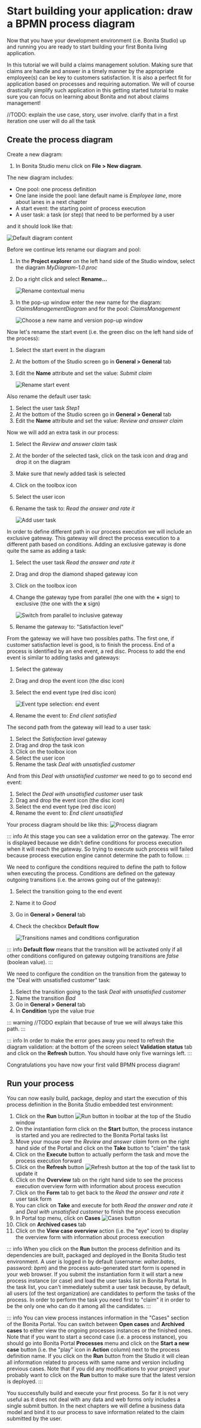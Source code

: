 # Start building your application: draw a BPMN process diagram

Now that you have your development environment (i.e. Bonita Studio) up and running you are ready to start building your first Bonita living application.

In this tutorial we will build a claims management solution. Making sure that claims are handle and answer in a timely manner by the appropriate employee(s) can be key to customers satisfaction. It is also a perfect fit for application based on processes and requiring automation. We will of course drastically simplify such application in this getting started tutorial to make sure you can focus on learning about Bonita and not about claims management!

//TODO: explain the use case, story, user involve. clarify that in a first iteration one user will do all the task

## Create the process diagram

Create a new diagram:
1. In Bonita Studio menu click on **File > New diagram**.


The new diagram includes:
- One pool: one process definition
- One lane inside the pool: lane default name is _Employee lane_, more about lanes in a next chapter
- A start event: the starting point of process execution
- A user task: a task (or step) that need to be performed by a user

and it should look like that:

![Default diagram content](images/getting-started-tutorial/draw-bpmn-diagram/new-default-diagram.png)

Before we continue lets rename our diagram and pool:
1. In the **Project explorer** on the left hand side of the Studio window, select the diagram _MyDiagram-1.0.proc_
1. Do a right click and select **Rename...**

   ![Rename contextual menu](images/getting-started-tutorial/draw-bpmn-diagram/rename.png)

1. In the pop-up window enter the new name for the diagram: _ClaimsManagementDiagram_ and for the pool: _ClaimsManagement_

   ![Choose a new name and version pop-up window](images/getting-started-tutorial/draw-bpmn-diagram/choose-new-name-version.png)

Now let's rename the start event (i.e. the green disc on the left hand side of the process):
1. Select the start event in the diagram
1. At the bottom of the Studio screen go in **General > General** tab
1. Edit the **Name** attribute and set the value: _Submit claim_

   ![Rename start event](images/getting-started-tutorial/draw-bpmn-diagram/rename-start-event.png)

Also rename the default user task:
1. Select the user task _Step1_
1. At the bottom of the Studio screen go in **General > General** tab
1. Edit the **Name** attribute and set the value: _Review and answer claim_

Now we will add an extra task in our process:
1. Select the _Review and answer claim_ task
1. At the border of the selected task, click on the task icon and drag and drop it on the diagram
1. Make sure that newly added task is selected
1. Click on the toolbox icon
1. Select the user icon
1. Rename the task to: _Read the answer and rate it_

   ![Add user task](images/getting-started-tutorial/draw-bpmn-diagram/add-task.gif)

In order to define different path in our process execution we will include an exclusive gateway. This gateway will direct the process execution to a different path based on conditions. Adding an exclusive gateway is done quite the same as adding a task:
1. Select the user task _Read the answer and rate it_
1. Drag and drop the diamond shaped gateway icon
1. Click on the toolbox icon
1. Change the gateway type from parallel (the one with the **+** sign) to exclusive (the one with the **x** sign)

   ![Switch from parallel to inclusive gateway](images/getting-started-tutorial/draw-bpmn-diagram/switch-from-parallel-to-exclusive-gateway.png)

1. Rename the gateway to: "Satisfaction level"

From the gateway we will have two possibles paths. The first one, if customer satisfaction level is good, is to finish the process. End of a process is identified by an end event, a red disc. Process to add the end event is similar to adding tasks and gateways:
1. Select the gateway
1. Drag and drop the event icon (the disc icon)
1. Select the end event type (red disc icon)

   ![Event type selection: end event](images/getting-started-tutorial/draw-bpmn-diagram/event-type-selection.png)

1. Rename the event to: _End client satisfied_

The second path from the gateway will lead to a user task:
1. Select the _Satisfaction level_ gateway
1. Drag and drop the task icon
1. Click on the toolbox icon
1. Select the user icon
1. Rename the task _Deal with unsatisfied customer_

And from this _Deal with unsatisfied customer_ we need to go to second end event:
1. Select the _Deal with unsatisfied customer_ user task
1. Drag and drop the event icon (the disc icon)
1. Select the end event type (red disc icon)
1. Rename the event to: _End client unsatisfied_

Your process diagram should be like this:
![Process diagram](images/getting-started-tutorial/draw-bpmn-diagram/process-diagram-before-transitions-configuration.png)

::: info
At this stage you can see a validation error on the gateway. The error is displayed because we didn't define conditions for process execution when it will reach the gateway. So trying to execute such process will failed because process execution engine cannot determine the path to follow.
:::

We need to configure the conditions required to define the path to follow when executing the process. Conditions are defined on the gateway outgoing transitions (i.e. the arrows going out of the gateway):
1. Select the transition going to the end event
1. Name it to _Good_
1. Go in **General > General** tab
1. Check the checkbox **Default flow**
   
   ![Transitions names and conditions configuration](images/getting-started-tutorial/draw-bpmn-diagram/transitions-name-and-condition.gif)

::: info
**Default flow** means that the transition will be activated only if all other conditions configured on gateway outgoing transitions are _false_ (boolean value).
:::

We need to configure the condition on the transition from the gateway to the "Deal with unsatisfied customer" task:
1. Select the transition going to the task _Deal with unsatisfied customer_
1. Name the transition _Bad_
1. Go in **General > General** tab
1. In **Condition** type the value _true_

::: warning
//TODO explain that because of true we will always take this path.
:::

::: info
In order to make the error goes away you need to refresh the diagram validation: at the bottom of the screen select **Validation status** tab and click on the **Refresh** button. You should have only five warnings left.
:::

Congratulations you have now your first valid BPMN process diagram!

## Run your process

You can now easily build, package, deploy and start the execution of this process definition in the Bonita Studio embedded test environment:
1. Click on the **Run** button ![Run button](images/getting-started-tutorial/draw-bpmn-diagram/run.png) in toolbar at the top of the Studio window
1. On the instantiation form click on the **Start** button, the process instance is started and you are redirected to the Bonita Portal tasks list
1. Move your mouse over the _Review and answer claim_ form on the right hand side of the Portal and click on the **Take** button to "claim" the task
1. Click on the **Execute** button to actually perform the task and move the process execution forward
1. Click on the **Refresh** button ![Refresh button](images/getting-started-tutorial/draw-bpmn-diagram/refresh.png) at the top of the task list to update it
1. Click on the **Overview** tab on the right hand side to see the process execution overview form with information about process execution
1. Click on the **Form** tab to get back to the _Read the answer and rate it_ user task form
1. You can click on **Take** and execute for both _Read the answer and rate it_ and _Deal with unsatisfied customer_ to finish the process execution
1. In Portal top menu, click on **Cases** ![Cases button](images/getting-started-tutorial/draw-bpmn-diagram/cases.png)
1. Click on **Archived cases** tab
1. Click on the **View case overview** action (i.e. the "eye" icon) to display the overview form with information about process execution


::: info
 When you click on the **Run** button the process definition and its dependencies are built, packaged and deployed in the Bonita Studio test environment. A user is logged in by default (username: _walter.bates_, password: _bpm_) and the process auto-generated start form is opened in your web browser. If you submit the instantiation form it will start a new process instance (or case) and load the user tasks list in Bonita Portal. In the task list, you can't immediately submit a user task because, by default, all users (of the test organization) are candidates to perform the tasks of the process. In order to perform the task you need first to "claim" it in order to be the only one who can do it among all the candidates.
 :::
 
::: info
You can view process instances information in the "Cases" section of the Bonita Portal. You can switch between **Open cases** and **Archived cases** to either view the ongoing processes instances or the finished ones. Note that if you want to start a second case (i.e. a process instance), you should go into Bonita Portal **Processes** menu and click on the **Start a new case** button (i.e. the "play" icon in **Action** column) next to the process definition name. If you click on the **Run** button from the Studio it will clean all information related to process with same name and version including previous cases. Note that if you did any modifications to your project your probably want to click on the **Run** button to make sure that the latest version is deployed.
:::

You successfully build and execute your first process. So far it is not very useful as it does not deal with any data and web forms only includes a single submit button. In the next chapters we will define a business data model and bind it to our process to save information related to the claim submitted by the user.
